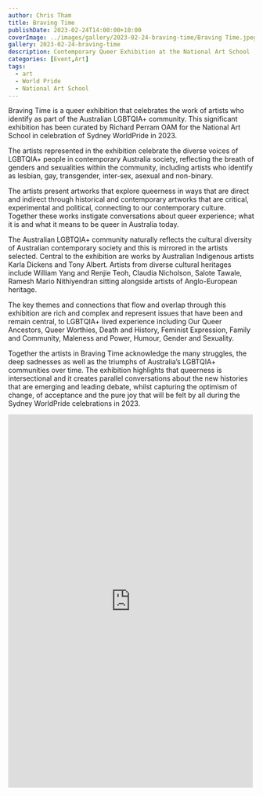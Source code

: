 ```yaml
---
author: Chris Tham
title: Braving Time
publishDate: 2023-02-24T14:00:00+10:00
coverImage: ../images/gallery/2023-02-24-braving-time/Braving Time.jpeg
gallery: 2023-02-24-braving-time
description: Contemporary Queer Exhibition at the National Art School
categories: [Event,Art]
tags:
  - art
  - World Pride
  - National Art School
---
```


Braving Time is a queer exhibition that celebrates the work of artists who identify as part of the Australian LGBTQIA+ community. This significant exhibition has been curated by Richard Perram OAM for the National Art School in celebration of Sydney WorldPride in 2023.

The artists represented in the exhibition celebrate the diverse voices of LGBTQIA+ people in contemporary Australia society, reflecting the breath of genders and sexualities within the community, including artists who identify as lesbian, gay, transgender, inter-sex, asexual and non-binary.

The artists present artworks that explore queerness in ways that are direct and indirect through historical and contemporary artworks that are critical, experimental and political, connecting to our contemporary culture. Together these works instigate conversations about queer experience; what it is and what it means to be queer in Australia today.

The Australian LGBTQIA+ community naturally reflects the cultural diversity of Australian contemporary society and this is mirrored in the artists selected. Central to the exhibition are works by Australian Indigenous artists Karla Dickens and Tony Albert. Artists from diverse cultural heritages include William Yang and Renjie Teoh, Claudia Nicholson, Salote Tawale, Ramesh Mario Nithiyendran sitting alongside artists of Anglo-European heritage.

The key themes and connections that flow and overlap through this exhibition are rich and complex and represent issues that have been and remain central, to LGBTQIA+ lived experience including Our Queer Ancestors, Queer Worthies, Death and History, Feminist Expression, Family and Community, Maleness and Power, Humour, Gender and Sexuality.

Together the artists in Braving Time acknowledge the many struggles, the deep sadnesses as well as the triumphs of Australia’s LGBTQIA+ communities over time. The exhibition highlights that queerness is intersectional and it creates parallel conversations about the new histories that are emerging and leading debate, whilst capturing the optimism of change, of acceptance and the pure joy that will be felt by all during the Sydney WorldPride celebrations in 2023.

<iframe src="https://www.facebook.com/plugins/post.php?href=https%3A%2F%2Fwww.facebook.com%2Fchris1.tham%2Fposts%2Fpfbid02GXDbg67dSuir22MaWS4fAEa4asdKzUTMh13C58DXqSxiNRfj5YfkBBKYxBFMNjowl&show_text=true&width=500" width="500" height="761" style="border:none;overflow:hidden" scrolling="no" frameborder="0" allowfullscreen="true" allow="autoplay; clipboard-write; encrypted-media; picture-in-picture; web-share"></iframe>
